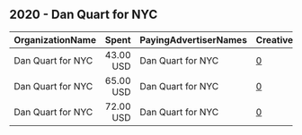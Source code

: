 ## 2020 - Dan Quart for NYC 
|OrganizationName|Spent|PayingAdvertiserNames|CreativeUrls|Impressions|Genders|AgeBrackets|CountryCodes|BillingAddresses|CandidateBallotInformation|
|:---|---:|:---|:---|---:|:---|:---|:---|:---|:---|
|Dan Quart for NYC|43.00 USD|Dan Quart for NYC|[0](https://www.snap.com/political-ads/asset/89d996b2a0ad6db9ca999b754dbd4dc6340299304a9de2b17a41ff0c16e22a8b?mediaType=png)|6,508||25+|united states|US|Dan Quart|
|Dan Quart for NYC|65.00 USD|Dan Quart for NYC|[0](https://www.snap.com/political-ads/asset/6779558b5a29c9226f61fa6393c4c431d110ea64edf907ff6ca12ea4ce516e58?mediaType=png)|9,395||25+|united states|US|Dan Quart|
|Dan Quart for NYC|72.00 USD|Dan Quart for NYC|[0](https://www.snap.com/political-ads/asset/7b0096b646a0fa9f0b60ec71596ff983e490e99fe0085e02fc96fb4af633616f?mediaType=png)|10,993||25+|united states|US|Dan Quart|
